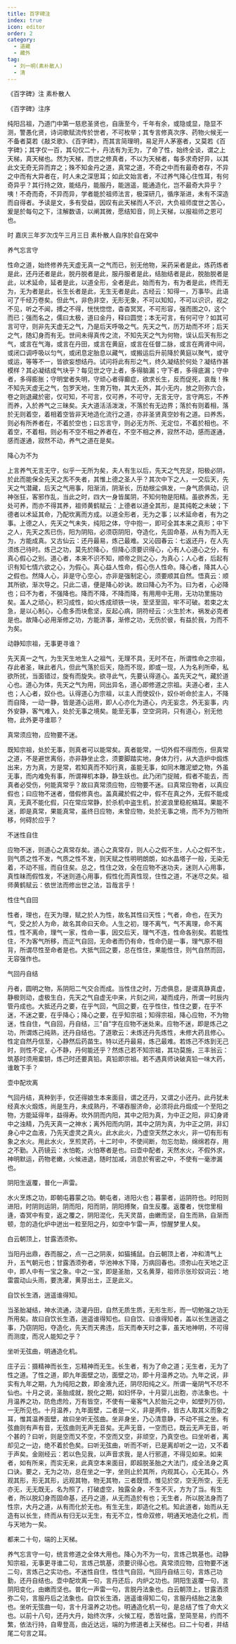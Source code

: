 ```yaml
---
title: 百字碑注
index: true
icon: editor
order: 2
category:
  - 道藏
  - 藏外
tag:
  - 刘一明(素朴散人)
  - 清
---
```


《百字碑》注    素朴散人  

《百字碑》注序  

纯阳吕祖，乃道门中第一慈悲圣贤也，自唐至今，千年有余，或隐或显，隐显不测，警愚化贤，诗词歌赋流传於世者，不可枚举；其专言修真次序、药物火候无一不备者莫若《敲爻歌》、《百字碑》，而其言简理明，易足开人茅塞者，又莫若《百字碑》；其字仅一百，其句仅二十，丹法有为无为，了命了性，始终全谈，谓之上天梯，真天梯也。然为天梯，而世之修真者，不以为天梯者，每多求奇好异，以其此文无奇无异而弃之；殊不知金丹之道，真常之道，不奇之中而有最奇者存，不异之中而有大异者在，时人未之深思耳；如此文始言者，不过养气降心住性耳，有何奇异乎？其行持之效，能结丹，能服丹，能逍遥，能通造化，岂不最奇大异乎？咦！不奇而奇，不异而异，学者能於祖师法言，极深研几，循序渐进，未有不深造而自得者。予读是文，多有受益，因叹有此天梯而人不识，大负祖师度世之苦心，爰是於每句之下，注解数语，以阐其微，愿结知音，同上天梯，以报祖师之恩可也。  

 时 嘉庆三年岁次戊午三月三日 素朴散人自序於自在窝中  

养气忘言守  

性命之道，始终修养先天虚无真一之气而已，别无他物，采药采者是此，炼药炼者是此，还丹还者是此，脱丹脱者是此，服丹服者是此，结胎结者是此，脱胎脱者是此，以术延命，延者是此，以道全形，全者是此，始而有为，有为者是此，终而无为，无为者是此，长生长者是此，无生无者是此，古经云：知得一，万事毕。此语可了千经万卷矣。但此气，非色非空，无形无象，不可以知知，不可以识识，视之不见，听之不闻，搏之不得，恍恍惚惚，杳杳冥冥，不可形容，强而图之0，这个而已；强而名之，儒曰太极，道曰金丹，释曰圆觉；本无可言，有何可守？如其可言可守，则非先天虚无之气，乃是后天呼吸之气。先天之气，历万劫而不坏；后天之气，随幻身而有无。世间未得真传之流，不知先天之气为何物，误认后天有形之气，或言在气海，或言在丹田，或言在黄庭，或言在任督二脉，或言在两肾中间，或闭口调呼吸以匀气，或闭息定胎息以藏气，或搬运后升前降於黄庭以聚气，或守或运，等等不一，皆欲妄想结丹。试问将此有形之气，终久凝结於何处？凝结作甚模样？其必凝结成气块乎？每见世之守上者，多得脑漏；守下者，多得底漏；守中者，多得膨胀；守明堂者失明，守顽心者得癫症，欲求长生，反而促死，哀哉！殊不知先天虚无之气，包罗天地，生育万物，其大无外，其小无内，放之则弥六合，卷之则退藏於密，仅可知，不可言，仅可养，不可守，无言无守，言守两忘，不养而养，入於养气之三昧矣。夫大道活活泼泼，不落於有无边界；落於有则着相，落於无则着空，着相着空皆非天地造化流行之道，亦非圣贤真空妙有之道。曰养炁，则必有所养者在，不着於空也；曰忘言守，则必无方所、无定位，不着於相也。不着空，不着相，则必有不空不相之养者在，不空不相之养，寂然不动，感而遂通，感而遂通，寂然不动，养气之道在是矣。  

降心为不为  

上言养气无言无守，似乎一无所为矣，夫人有生以后，先天之气充足，阳极必阴，於此而能保全先天之炁不失者，其惟上德之圣人乎？其次中下之人，一交后天，先天之气潜藏，后天之气用事，阳渐消，阴渐长，历劫根尘俱发，一身气质俱动，识神张狂，客邪作乱，当此之时，四大一身皆属阴，不知何物是阳精。虽欲养炁，无处可养，而亦不得其养，祖师黄鹤赋云：上德者以道全其形，是其纯乾之未破；下德者以术延其命，乃配坎离而方成。以道全形者，无为之事；以术延命者，有为之事。上德之人，先天之气未失，纯阳之体，守中抱一，即可全其本来之真形；中下之人，先天之炁已伤，阳为阴陷，必须窃阴阳，夺造化，先固命基，从有为而入无为，方能成真。又古仙云：还丹最易，炼己最难。又沁园春云：七返还丹，在人先须炼己待时。炼己之功，莫先於降心，但降心须要识得心，心有人心道心之分，有真心假心之别。道心者，本来不识不知，顺帝之则之心，为真心；人心者，后起有识有知七情六欲之心，为假心。真心益人性命，假心伤人性命。降心者，降其人心之假也。然降人心，非是守心空心，亦非是强制定心，须要顺其自然。悟真云：顺其所欲，渐次导之。只此二语，便是降心妙诀。故曰降心为不为。曰为者，心必降也；曰不为者，不强降也。降而不降，不降而降，有用用中无用，无功功里施功矣。盖人之顽心，积习成性，如火炼成顽铁一块，至坚至固，牢不可破。若束之太急，是以心制心，心愈多而块愈坚，反起心病，阴符经云：火生於木，祸发必克者是也。故降心必用渐修之功，方能济事，渐修之功，无伤於彼，有益於我，为而不为矣。  

动静知宗祖，无事更寻谁？  

先天真一之气，为生天生地生人之祖气，无理不具，无时不在，所谓性命之宗祖，存此者圣，昧此者凡，但此气落於后天，隐而不现，即或一现，人为名利所牵，私欲所扰，当面错过，旋有而旋失。欲寻此气，先要认得道心。盖先天之气，藏於道心也。道心为体，先天之气为用，同出异名，道心即修道之宗祖。夫道心者，主人也；人心者，奴仆也。认得道心为宗祖，以主人而使奴仆，奴仆听命於主人，不降而自降，一动一静，皆是道心运用，即人心亦化为道心，内无妄念，外无妄事，内外安静，客气难入，处於无事之境矣。能至无事，空空洞洞，只有道心，别无他物，此外更寻谁耶？  

真常须应物，应物要不迷。  

既知宗祖，处於无事，则真者可以能常矣。真者能常，一切外假不得而伤，但真常之道，不是避世离俗，亦非静坐止念，须要脚踏实地，身体力行，从大造炉中煅炼出来，方为真，方是常，若知真而不知行真，虽能无事，如同木雕泥塑之物，外虽无事，而内难免有事，所谓禅机本静，静生妖也。此乃闭门捉贼，假者不能去，而真者必受伤，何能真常乎？故曰真常须应物，应物要不迷。曰真常应物者，以真应假也；曰应物不迷者，借假修真也。盖真藏於假之中，假不在真之外，无假不能成真，无真不能化假，只在常应常静，於杀机中盗生机，於波浪里稳舵槁耳。果能不迷，即是真常，果能真常，虽终日应物，未曾应物，处於无事之境，而不为万物所移，何碍於应乎？  

不迷性自住  

应物不迷，则道心之真常存矣。道心之真常存，则人心之假不生，人心之假不生，则气质之性不发，气质之性不发，则天赋之性明明朗朗，如水晶塔子一般，无染无着，不动不摇，而自住矣。总之，性住之效，全在应物不迷功夫，迷则人心用事，真性昧而假性发，不迷则道心用事，假性化而真性现，住性之道，不迷尽之矣。祖师黄鹤赋云：依世法而修出世之法，旨哉言乎！  

性住气自回  

性者，理也，在天为理，赋之於人为性，故名其性曰天性；气者，命也，在天为气，受之於人为命，故名其命曰天命。人生之初，理不离气，气不离理，命不离性，性不离命，理气一家，性命一事，因交后天，理气不连，性命各别矣。若能性住，不为客气所移，而正气自回，无命者而仍有命，性命仍是一事，理气原不相背，所谓尽性至命者是也。大抵气回之要，总在性住，果能性住，则气自然而回，无容强作也。  

气回丹自结  

丹者，圆明之物，系阴阳二气交合而成。当性住之时，万虑俱息，是谓真静真虚，静极则动，虚极生白，先天之气自虚无中来，片刻之间，凝而成丹，所谓一时辰内管丹成也。大抵还丹之要，在乎气回，气回之要，在乎性住，性住之要，在乎不迷，不迷之要，在乎降心；降心之要，在乎知宗祖；知得宗祖，降心应物，不为物迷，性自住，气自回，丹自结，三"自"字在应物不迷处来。应物不迷，即是炼己之功，所谓炼己纯熟，还丹自结也。了道歌云：未炼还丹先炼性，未修大药且修心。性定自然丹信至，心静然后药苗生。特以还丹最易，炼己最难。若炼己不炼到无己时，则性不定，心不静，丹何能还乎？然炼己若不知宗祖，其功莫施，三丰翁云：筑基时须用槖钥，炼己时还要真铅。真铅即宗祖。若不遇真师诀破真铅一味大药，谁敢下手？  

壶中配坎离  

气回丹结，真种到手，仅还得娘生本来面目，谓之还丹，又谓之小还丹。此丹犹未经真水火煅炼，尚是生丹，未成熟丹，不堪吞服济命，必须将此丹煅成一个至阳之物，方能延得年，益得寿。坎外阴而内阳，其中之阳为真，为中正之阳，非幻身肾中之浊精，乃先天真一之神水；离外阳而内阴，其中之阴为真，为中正之阴，非幻身心中之血液，乃先天虚灵之真火。此水此火，乃虚空天然之水火，非一切有形有象之水火。用此水火，烹煎灵药，十二时中，不使间断，勿忘勿助，绵绵若存，用之不勤。入药镜云：水怕乾，火怕寒者是也。曰壶中配者，天然水火，不假外求，神明默运，药物老嫩，火候进退，随时加减，消息於宥密之中，不使有一毫渗漏也。  

阴阳生返覆，普化一声雷。  

水火烹炼之功，即朝屯暮蒙之功。朝屯者，进阳火也；暮蒙者，运阴符也。时阳则进阳，时阴则运阴，阴而阳，阳而阴，阴阳搏聚，自生反覆。返覆者，恍惚里相逄，杳冥中有变，返之覆之，阴阳混化，先天灵苗，由嫩而坚，自生而熟，自渐而顿，忽的造化炉中迸出一粒至阳之丹，如空中乍雷一声，惊醒梦里人矣。  

白云朝顶上，甘露洒须弥。  

当阳丹出鼎，吞而服之，点一己之阴汞，如猫捕鼠。白云朝顶上者，冲和清气上升，五气朝元也；甘露洒须弥者，华池神水下降，万病回春也。须弥山在天地之正中，即人中有一宝之象。中之一宝，即是圣胎，又名黄芽，祖师示张珍奴词云：地雷震动山头雨，要洗濯，黄芽出土，正是此义。  

自饮长生酒，逍遥谁得知。  

当圣胎凝结，神水流通，浇灌丹田，自然无质生质，无形生形，而一切勉强之功无所用矣。故曰自饮长生酒，逍遥谁得知也。曰自饮、曰谁得知者，盖以长生逍遥之事，乃窃阴阳，夺造化，先天而天弗违，后天而奉天时之事，虽天地神明，不可得而测度，而况人能知之乎？  

坐听无弦曲，明通造化机。  

庄子云：摄精神而长生，忘精神而无生。长生者，有为了命之道；无生者，无为了性之道。了性之道，即九年面壁之功，面壁之功，即十月温养之功。九年之说，非实有九年之期，九为纯阳之数，即金液九还，阴尽阳纯之义。所谓一毫阴气不尽不仙也。十月之说，圣胎成就，脱化之期，如妇怀孕，十月婴儿出胞，亦法象也。十月温养之功，防危虑险，万有皆空，不使有一毫客气入於胎元之中，如壁列万仞，一无所见也。十月温养，九年面壁，二者是一义，非是两件，皆古人取其义而象之耳，惟其温养面壁，故曰坐听无弦曲。坐非身坐，乃心清意静，不动不摇之坐。有弦曲则有声有音，无弦曲则无声无音矣。无声无音，一空而已，既云无声无音，听个甚的？曰听，则是空而又不空，不空而又空，非顽空，乃真空也。曰坐听者，离却见之一边，绝不着於色矣。曰听无弦曲，听而不听，已是离却听之一边，又不着于声矣。金刚经云：若以色见我，以声音求我，是人行邪道，不得见如来。如来者，如有所来，而实无来，此真空本来面目，即超脱圣胎之大法门，成全法身之真口诀。要之，无为之功，总在坐之一字，坐则止於其所，内观其心，心无其心，外观其形，形无其形，远观其物，物无其物，三者既悟，惟见於空，空无所空，无无亦无，无无既无，名为照了，打破虚空，独露全身，不生不灭，方为了当。有生者，所以脱幻身而固命基，还丹之道，从无而造於有也；无生者，所以脱法身而了性宗，大丹之道，从有而化於无也。有生无生，即造化之机。知此道者，始而从无造有以长生，终而从有归无以无生，有无不立，性命双修，明通天地造化之机，而与天地为一矣。  

都来二十句，端的上天梯。  

养气忘言守一句，统言修道之全体大用也。降心为不为一句，言炼己筑基也。动静知宗祖，无事更寻谁二句，言炼己筑基，须要识得心也。真常须应物，应物要不迷二句，言炼己之实功也。不迷性自住，性住气自回，气回丹自结三句，言炼己功勤，还丹自结也。壶中配坎离一句，言丹还后，内炉之功也。阴阳生返覆一句，言阴阳变化，由嫩而坚也。普化一声雷一句，言脱丹法象也。白云朝顶上，甘露洒须弥二句，言服丹后之法象也。自饮长生酒，逍遥谁得知二句，言服丹结胎之法象也。坐听无弦曲一句，言十月温养之功也。明通造化机一句，是总结了性了命大义也。以前十八句，还丹大丹，始终次序，火候工程，悉皆吐露，至简至易，约而不繁，依法行持，自卑登高，由近达远，端的为修道者上天梯也。曰二十句者，并结尾二句言之耳。  
